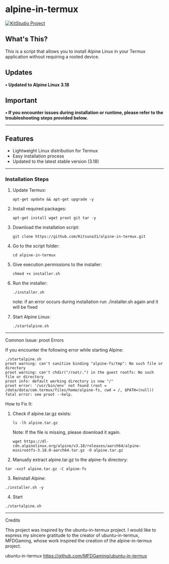 # alpine-in-termux

[![KitStudio Project](https://img.shields.io/badge/KitStudio%20Project-GitHub%20Projects-black?style=for-the-badge&logo=github&logoColor=white&labelColor=%232F2F2F)](https://github.com/Kitsuna31?tab=repositories)

## What's This?

This is a script that allows you to install Alpine Linux in your Termux application without requiring a rooted device.

## Updates

**• Updated to Alpine Linux 3.18**

## Important

**• If you encounter issues during installation or runtime, please refer to the troubleshooting steps provided below.**

---

## Features

- Lightweight Linux distribution for Termux
- Easy installation process
- Updated to the latest stable version (3.18)

---

### Installation Steps

1. Update Termux:
   ```
   apt-get update && apt-get upgrade -y
   ```
   
2. Install required packages:
   ```
   apt-get install wget proot git tar -y
   ```

3. Download the installation script:
   ```
   git clone https://github.com/Kitsuna31/alpine-in-termux.git
   ```

4. Go to the script folder:
   ```
   cd alpine-in-termux
   ```

5. Give execution permissions to the installer:
   ```
   chmod +x installer.sh
   ```

6. Run the installer:
   ```
   ./installer.sh
   ```
   note: if an error occurs during installation run ./installer.sh again and it will be fixed

7. Start Alpine Linux:
   ```
   ./startalpine.sh
   ```



---

Common Issue: proot Errors

If you encounter the following error while starting Alpine:
```
./startalpine.sh
proot warning: can't sanitize binding "alpine-fs/tmp": No such file or directory
proot warning: can't chdir("/root/.") in the guest rootfs: No such file or directory
proot info: default working directory is now "/"
proot error: '/usr/bin/env' not found (root = /data/data/com.termux/files/home/alpine-fs, cwd = /, $PATH=(null))
fatal error: see proot --help.
```

How to Fix It:

1. Check if alpine.tar.gz exists:
   ```
   ls -lh alpine.tar.gz
   ```
    
      Note: If the file is missing, please download it again.
   ```
   wget https://dl-cdn.alpinelinux.org/alpine/v3.18/releases/aarch64/alpine-minirootfs-3.18.0-aarch64.tar.gz -O alpine.tar.gz
   ```


2. Manually extract alpine.tar.gz to the alpine-fs directory:
```
tar -xvzf alpine.tar.gz -C alpine-fs
```

3. Reinstall Alpine:
```
./installer.sh -y
```
4. Start
```
./startalpine.sh
```

---

Credits

This project was inspired by the ubuntu-in-termux project. I would like to express my sincere gratitude to the creator of ubuntu-in-termux, MFDGaming, whose work inspired the creation of the alpine-in-termux project.

ubuntu-in-termux
https://github.com/MFDGaming/ubuntu-in-termux
